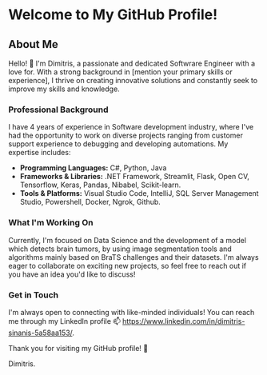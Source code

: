 # Welcome to My GitHub Profile!

## About Me

Hello! 👋 I'm Dimitris, a passionate and dedicated Softwrare Engineer with a love for. With a strong background in [mention your primary skills or experience], I thrive on creating innovative solutions and constantly seek to improve my skills and knowledge.

### Professional Background

I have 4 years of experience in Software development industry, where I've had the opportunity to work on diverse projects ranging from customer support experience to debugging and developing automations. My expertise includes:

- **Programming Languages:** C#, Python, Java
- **Frameworks & Libraries:** .NET Framework, Streamlit, Flask, Open CV, Tensorflow, Keras, Pandas, Nibabel, Scikit-learn.
- **Tools & Platforms:** Visual Studio Code, IntelliJ, SQL Server Management Studio, Powershell, Docker, Ngrok, Github.

### What I'm Working On

Currently, I'm focused on Data Science and the development of a model which detects brain tumors, by using image segmentation tools and algorithms mainly based on BraTS challenges and their datasets. I'm always eager to collaborate on exciting new projects, so feel free to reach out if you have an idea you'd like to discuss!

### Get in Touch

I'm always open to connecting with like-minded individuals! You can reach me through my LinkedIn profile 📫 https://www.linkedin.com/in/dimitris-sinanis-5a58aa153/.

Thank you for visiting my GitHub profile! 🚀

Dimitris.

<!---
jimsnns/jimsnns is a ✨ special ✨ repository because its `README.md` (this file) appears on your GitHub profile.
You can click the Preview link to take a look at your changes.
--->
